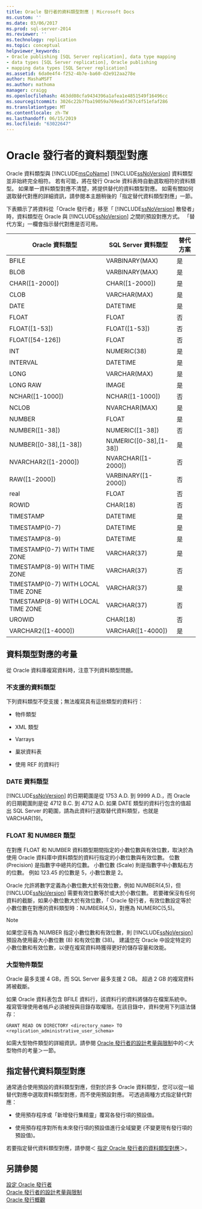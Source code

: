 ```yaml
---
title: Oracle 發行者的資料類型對應 | Microsoft Docs
ms.custom: ''
ms.date: 03/06/2017
ms.prod: sql-server-2014
ms.reviewer: ''
ms.technology: replication
ms.topic: conceptual
helpviewer_keywords:
- Oracle publishing [SQL Server replication], data type mapping
- data types [SQL Server replication], Oracle publishing
- mapping data types [SQL Server replication]
ms.assetid: 6da0e4f4-f252-4b7e-ba60-d2e912aa278e
author: MashaMSFT
ms.author: mathoma
manager: craigg
ms.openlocfilehash: 463dd08cfa9434396a1afea1e4851549f16496cc
ms.sourcegitcommit: 3026c22b7fba19059a769ea5f367c4f51efaf286
ms.translationtype: MT
ms.contentlocale: zh-TW
ms.lasthandoff: 06/15/2019
ms.locfileid: "63022647"
---
```

# <a name="data-type-mapping-for-oracle-publishers"></a>Oracle 發行者的資料類型對應
  Oracle 資料類型與 [!INCLUDE[msCoName](../../../includes/msconame-md.md)] [!INCLUDE[ssNoVersion](../../../includes/ssnoversion-md.md)] 資料類型並非始終完全相符。 若有可能，將在發行 Oracle 資料表時自動選取相符的資料類型。 如果單一資料類型對應不清楚，將提供替代的資料類型對應。 如需有關如何選取替代對應的詳細資訊，請參閱本主題稍後的「指定替代資料類型對應」一節。  
  
 下表顯示了將資料從「Oracle 發行者」移至「 [!INCLUDE[ssNoVersion](../../../includes/ssnoversion-md.md)] 散發者」時，資料類型在 Oracle 與 [!INCLUDE[ssNoVersion](../../../includes/ssnoversion-md.md)] 之間的預設對應方式。 「替代方案」一欄會指示替代對應是否可用。  
  
|Oracle 資料類型|SQL Server 資料類型|替代方案|  
|----------------------|--------------------------|------------------|  
|BFILE|VARBINARY(MAX)|是|  
|BLOB|VARBINARY(MAX)|是|  
|CHAR([1-2000])|CHAR([1-2000])|是|  
|CLOB|VARCHAR(MAX)|是|  
|DATE|DATETIME|是|  
|FLOAT|FLOAT|否|  
|FLOAT([1-53])|FLOAT([1-53])|否|  
|FLOAT([54-126])|FLOAT|否|  
|INT|NUMERIC(38)|是|  
|INTERVAL|DATETIME|是|  
|LONG|VARCHAR(MAX)|是|  
|LONG RAW|IMAGE|是|  
|NCHAR([1-1000])|NCHAR([1-1000])|否|  
|NCLOB|NVARCHAR(MAX)|是|  
|NUMBER|FLOAT|是|  
|NUMBER([1-38])|NUMERIC([1-38])|否|  
|NUMBER([0-38],[1-38])|NUMERIC([0-38],[1-38])|是|  
|NVARCHAR2([1-2000])|NVARCHAR([1-2000])|否|  
|RAW([1-2000])|VARBINARY([1-2000])|否|  
|real|FLOAT|否|  
|ROWID|CHAR(18)|否|  
|TIMESTAMP|DATETIME|是|  
|TIMESTAMP(0-7)|DATETIME|是|  
|TIMESTAMP(8-9)|DATETIME|是|  
|TIMESTAMP(0-7) WITH TIME ZONE|VARCHAR(37)|是|  
|TIMESTAMP(8-9) WITH TIME ZONE|VARCHAR(37)|否|  
|TIMESTAMP(0-7) WITH LOCAL TIME ZONE|VARCHAR(37)|是|  
|TIMESTAMP(8-9) WITH LOCAL TIME ZONE|VARCHAR(37)|否|  
|UROWID|CHAR(18)|否|  
|VARCHAR2([1-4000])|VARCHAR([1-4000])|是|  
  
## <a name="considerations-for-data-type-mapping"></a>資料類型對應的考量  
 從 Oracle 資料庫複寫資料時，注意下列資料類型問題。  
  
### <a name="unsupported-data-types"></a>不支援的資料類型  
 下列資料類型不受支援；無法複寫具有這些類型的資料行：  
  
-   物件類型  
  
-   XML 類型  
  
-   Varrays  
  
-   巢狀資料表  
  
-   使用 REF 的資料行  
  
### <a name="the-date-data-type"></a>DATE 資料類型  
 [!INCLUDE[ssNoVersion](../../../includes/ssnoversion-md.md)] 的日期範圍是從 1753 A.D. 到 9999 A.D.，而 Oracle 的日期範圍則是從 4712 B.C. 到 4712 A.D. 如果 DATE 類型的資料行包含的值超出 SQL Server 的範圍，請為此資料行選取替代資料類型，也就是 VARCHAR(19)。  
  
### <a name="float-and-number-types"></a>FLOAT 和 NUMBER 類型  
 在對應 FLOAT 和 NUMBER 資料類型期間指定的小數位數與有效位數，取決於為使用 Oracle 資料庫中資料類型的資料行指定的小數位數與有效位數。 位數 (Precision) 是指數字中總共的位數。 小數位數 (Scale) 則是指數字中小數點右方的位數。 例如 123.45 的位數是 5，小數位數是 2。  
  
 Oracle 允許將數字定義為小數位數大於有效位數，例如 NUMBER(4,5)，但 [!INCLUDE[ssNoVersion](../../../includes/ssnoversion-md.md)] 需要有效位數等於或大於小數位數。 若要確保沒有任何資料的截斷，如果小數位數大於有效位數，「 Oracle 發行者，有效位數設定等於小數位數在對應的資料類型時：NUMBER(4,5)，對應為 NUMERIC(5,5)。  
  
> [!NOTE]  
>  如果您沒有為 NUMBER 指定小數位數和有效位數，則 [!INCLUDE[ssNoVersion](../../../includes/ssnoversion-md.md)] 預設為使用最大小數位數 (8) 和有效位數 (38)。 建議您在 Oracle 中設定特定的小數位數和有效位數，以便在複寫資料時獲得更好的儲存容量和效能。  
  
### <a name="large-object-types"></a>大型物件類型  
 Oracle 最多支援 4 GB，而 SQL Server 最多支援 2 GB。 超過 2 GB 的複寫資料將被截斷。  
  
 如果 Oracle 資料表包含 BFILE 資料行，該資料行的資料將儲存在檔案系統中。 複寫管理使用者帳戶必須被授與目錄存取權限。在該目錄中，資料使用下列語法儲存：  
  
 `GRANT READ ON DIRECTORY <directory_name> TO <replication_administrative_user_schema>`  
  
 如需大型物件類型的詳細資訊，請參閱 [Oracle 發行者的設計考量與限制](design-considerations-and-limitations-for-oracle-publishers.md)中的＜大型物件的考量＞一節。  
  
## <a name="specifying-alternative-data-type-mappings"></a>指定替代資料類型對應  
 通常適合使用預設的資料類型對應，但對於許多 Oracle 資料類型，您可以從一組替代對應中選取資料類型對應，而不使用預設對應。 可透過兩種方式指定替代對應：  
  
-   使用預存程序或「新增發行集精靈」覆寫各發行項的預設值。  
  
-   使用預存程序對所有未來發行項的預設值進行全域變更 (不變更現有發行項的預設值)。  
  
 若要指定替代資料類型對應，請參閱＜ [指定 Oracle 發行者的資料類型對應](../publish/specify-data-type-mappings-for-an-oracle-publisher.md)＞。  
  
## <a name="see-also"></a>另請參閱  
 [設定 Oracle 發行者](configure-an-oracle-publisher.md)   
 [Oracle 發行者的設計考量與限制](design-considerations-and-limitations-for-oracle-publishers.md)   
 [Oracle 發行概觀](oracle-publishing-overview.md)  
  
  
